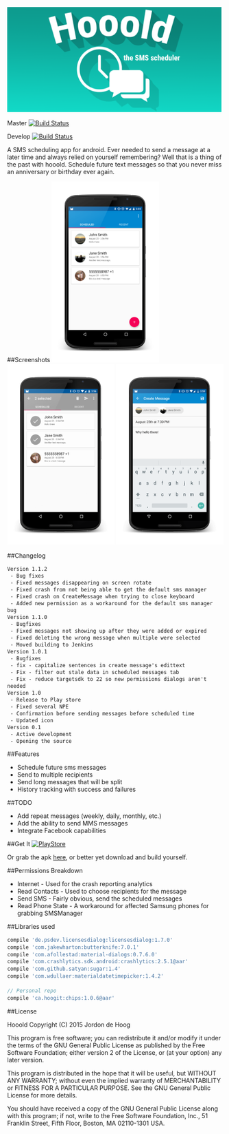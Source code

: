 <img src="https://raw.githubusercontent.com/jordond/hooold/master/assets/hooold_banner.png" width="500">

Master [![Build Status](https://ci.hoogit.ca/job/Hooold.master/badge/icon)](https://ci.hoogit.ca/job/Hooold.master/)

Develop [![Build Status](https://ci.hoogit.ca/job/Hooold.develop/badge/icon)](https://ci.hoogit.ca/job/Hooold.develop/)

A SMS scheduling app for android.  Ever needed to send a message at a later time and always relied on yourself remembering?
Well that is a thing of the past with hooold.  Schedule future text messages so that you never miss an anniversary or birthday ever again.

##Screenshots
<img src="https://raw.githubusercontent.com/jordond/hooold/master/assets/screens/edited/scheduled_list.png" width="250">
<img src="https://raw.githubusercontent.com/jordond/hooold/master/assets/screens/edited/scheduled_selected.png" width="250">
<img src="https://github.com/jordond/hooold/blob/master/assets/screens/edited/compose_complete.png" width="250">


##Changelog
```
Version 1.1.2
 - Bug fixes
 - Fixed messages disappearing on screen rotate
 - Fixed crash from not being able to get the default sms manager
 - Fixed crash on CreateMessage when trying to close keyboard
 - Added new permission as a workaround for the default sms manager bug
Version 1.1.0
 - Bugfixes
 - Fixed messages not showing up after they were added or expired
 - Fixed deleting the wrong message when multiple were selected
 - Moved building to Jenkins
Version 1.0.1
 - Bugfixes
 - fix - capitalize sentences in create message's edittext
 - Fix - filter out stale data in scheduled messages tab
 - Fix - reduce targetsdk to 22 so new permissions dialogs aren't needed
Version 1.0
 - Release to Play store
 - Fixed several NPE
 - Confirmation before sending messages before scheduled time
 - Updated icon
Version 0.1
 - Active development
 - Opening the source
```
##Features
- Schedule future sms messages
- Send to multiple recipients
- Send long messages that will be split
- History tracking with success and failures

##TODO
- Add repeat messages (weekly, daily, monthly, etc.)
- Add the ability to send MMS messages
- Integrate Facebook capabilities

##Get It
[![PlayStore](https://developer.android.com/images/brand/en_generic_rgb_wo_60.png)](https://play.google.com/store/apps/details?id=ca.hoogit.hooold)

Or grab the apk [here](https://ci.hoogit.ca/job/Hooold.master), or better yet download and build yourself.

##Permissions Breakdown
- Internet - Used for the crash reporting analytics
- Read Contacts - Used to choose recipients for the message
- Send SMS - Fairly obvious, send the scheduled messages
- Read Phone State - A workaround for affected Samsung phones for grabbing SMSManager

##Libraries used
```groovy
compile 'de.psdev.licensesdialog:licensesdialog:1.7.0'
compile 'com.jakewharton:butterknife:7.0.1'
compile 'com.afollestad:material-dialogs:0.7.6.0'
compile 'com.crashlytics.sdk.android:crashlytics:2.5.1@aar'
compile 'com.github.satyan:sugar:1.4'
compile 'com.wdullaer:materialdatetimepicker:1.4.2'

// Personal repo
compile 'ca.hoogit:chips:1.0.6@aar'
```

##License

Hooold
Copyright (C) 2015  Jordon de Hoog

This program is free software; you can redistribute it and/or modify
it under the terms of the GNU General Public License as published by
the Free Software Foundation; either version 2 of the License, or
(at your option) any later version.

This program is distributed in the hope that it will be useful,
but WITHOUT ANY WARRANTY; without even the implied warranty of
MERCHANTABILITY or FITNESS FOR A PARTICULAR PURPOSE.  See the
GNU General Public License for more details.

You should have received a copy of the GNU General Public License along
with this program; if not, write to the Free Software Foundation, Inc.,
51 Franklin Street, Fifth Floor, Boston, MA 02110-1301 USA.

